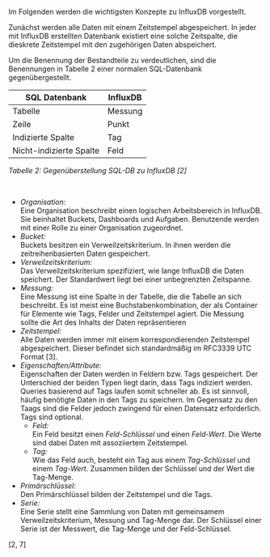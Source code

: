 Im Folgenden werden die wichtigsten Konzepte zu InfluxDB vorgestellt.<br>

Zunächst werden alle Daten mit einem Zeitstempel abgespeichert.
In jeder mit InfluxDB erstellten Datenbank existiert eine solche Zeitspalte, die dieskrete Zeitstempel mit den zugehörigen Daten abspeichert.

Um die Benennung der Bestandteile zu verdeutlichen, sind die Benennungen in Tabelle 2 einer normalen SQL-Datenbank gegenübergestellt.

| SQL Datenbank           | InfluxDB |
| ----------------------- | -------- |
| Tabelle                 | Messung  |
| Zeile                   | Punkt    |
| Indizierte Spalte       | Tag      |
| Nicht-indizierte Spalte | Feld     |

_Tabelle 2: Gegenüberstellung SQL-DB zu InfluxDB [2]_

<br>

-   _Organisation:_<br>
    Eine Organisation beschreibt einen logischen Arbeitsbereich in InfluxDB.
    Sie beinhaltet Buckets, Dashboards und Aufgaben.
    Benutzende werden mit einer Rolle zu einer Organisation zugeordnet.
-   _Bucket:_<br>
    Buckets besitzen ein Verweilzeitskriterium.
    In ihnen werden die zeitreihenbasierten Daten gespeichert.
-   _Verweilzeitskriterium:_<br>
    Das Verweilzeitskriterium spezifiziert, wie lange InfluxDB die Daten speichert.
    Der Standardwert liegt bei einer unbegrenzten Zeitspanne.
-   _Messung:_<br>
    Eine Messung ist eine Spalte in der Tabelle, die die Tabelle an sich beschreibt.
    Es ist meist eine Buchstabenkombination, der als Container für Elemente wie Tags, Felder und Zeitstempel agiert.
    Die Messung sollte die Art des Inhalts der Daten repräsentieren
-   _Zeitstempel:_<br>
    Alle Daten werden immer mit einem korrespondierenden Zeitstempel abgespeichert.
    Dieser befindet sich standardmäßig im RFC3339 UTC Format [3].
-   _Eigenschaften/Attribute:_<br>
    Eigenschaften der Daten werden in Feldern bzw. Tags gespeichert.
    Der Unterschied der beiden Typen liegt darin, dass Tags indiziert werden.
    Queries basierend auf Tags laufen somit schneller ab.
    Es ist sinnvoll, häufig benötigte Daten in den Tags zu speichern.
    Im Gegensatz zu den Taags sind die Felder jedoch zwingend für einen Datensatz erforderlich.
    Tags sind optional.
    -   _Feld:_<br>
        Ein Feld besitzt einen _Feld-Schlüssel_ und einen _Feld-Wert_.
        Die Werte sind dabei Daten mit assoziiertem Zeitstempel.
    -   _Tag:_<br>
        Wie das Feld auch, besteht ein Tag aus einem _Tag-Schlüssel_ und einem _Tag-Wert_.
        Zusammen bilden der Schlüssel und der Wert die Tag-Menge.
-   _Primärschlüssel:_<br>
    Den Primärschlüssel bilden der Zeitstempel und die Tags.
-   _Serie:_<br>
    Eine Serie stellt eine Sammlung von Daten mit gemeinsamem Verweilzeitskriterium, Messung und Tag-Menge dar.
    Der Schlüssel einer Serie ist der Messwert, die Tag-Menge und der Feld-Schlüssel.

[2, 7]
